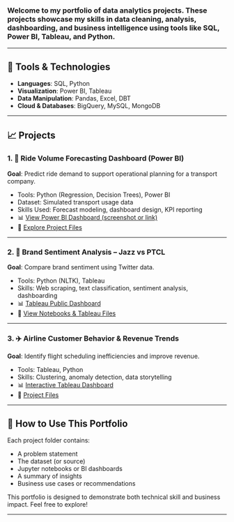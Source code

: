 <!-- ## Hi there 👋-->
### Welcome to my portfolio of data analytics projects. These projects showcase my skills in data cleaning, analysis, dashboarding, and business intelligence using tools like SQL, Power BI, Tableau, and Python.

---

## 🔧 Tools & Technologies
- **Languages**: SQL, Python
- **Visualization**: Power BI, Tableau
- **Data Manipulation**: Pandas, Excel, DBT
- **Cloud & Databases**: BigQuery, MySQL, MongoDB

---

## 📈 Projects

### 1. 🚗 Ride Volume Forecasting Dashboard (Power BI)
**Goal**: Predict ride demand to support operational planning for a transport company.

- Tools: Python (Regression, Decision Trees), Power BI
- Dataset: Simulated transport usage data
- Skills Used: Forecast modeling, dashboard design, KPI reporting
- 📊 [View Power BI Dashboard (screenshot or link)](URL)
- 📁 [Explore Project Files](link-to-folder)

---

### 2. 💬 Brand Sentiment Analysis – Jazz vs PTCL
**Goal**: Compare brand sentiment using Twitter data.

- Tools: Python (NLTK), Tableau
- Skills: Web scraping, text classification, sentiment analysis, dashboarding
- 📊 [Tableau Public Dashboard](URL)
- 📁 [View Notebooks & Tableau Files](link-to-folder)

---

### 3. ✈️ Airline Customer Behavior & Revenue Trends
**Goal**: Identify flight scheduling inefficiencies and improve revenue.

- Tools: Tableau, Python
- Skills: Clustering, anomaly detection, data storytelling
- 📊 [Interactive Tableau Dashboard](URL)
- 📁 [Project Files](link-to-folder)

---

<!-- ## 📜 About Me

I'm an MSc Data Science graduate with an MBA and hands-on experience building data pipelines, dashboards, and BI reporting tools. I love turning messy data into clear, actionable insights that drive business performance.

📍 Based in Cardiff, UK  
📧 [aqibarif1992@gmail.com](mailto:aqibarif1992@gmail.com)  
🔗 [LinkedIn Profile](https://linkedin.com/in/aqibk)

---
-->
## 🧠 How to Use This Portfolio

Each project folder contains:
- A problem statement
- The dataset (or source)
- Jupyter notebooks or BI dashboards
- A summary of insights
- Business use cases or recommendations

This portfolio is designed to demonstrate both technical skill and business impact. Feel free to explore!

---

<!--
**AqibArif92/AqibArif92** is a ✨ _special_ ✨ repository because its `README.md` (this file) appears on your GitHub profile.

Here are some ideas to get you started:

- 🔭 I’m currently working on ...
- 🌱 I’m currently learning ...
- 👯 I’m looking to collaborate on ...
- 🤔 I’m looking for help with ...
- 💬 Ask me about ...
- 📫 How to reach me: ...
- 😄 Pronouns: ...
- ⚡ Fun fact: ...
-->
